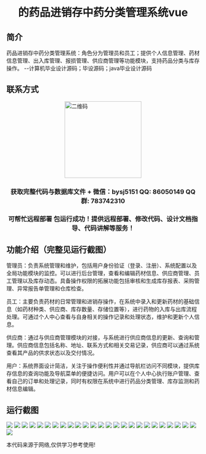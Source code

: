 <p><h1 align="center">的药品进销存中药分类管理系统vue</h1></p>

## 简介
药品进销存中药分类管理系统：角色分为管理员和员工；提供个人信息管理、药材信息管理、出入库管理、报损管理、供应商管理等功能模块，支持药品分类与库存操作。    --计算机毕业设计源码；毕设源码；java毕业设计源码


## 联系方式
<img src="https://bs-1329754181.cos.ap-shanghai.myqcloud.com/wx.jpg" alt="二维码" style="display: block; margin: 0 auto;" width="200px">
<p><h3 align="center">获取完整代码与数据库文件 + 微信：bysj5151 QQ: 86050149 QQ群: 783742310</h3></p>
<p><h3 align="center">可帮忙远程部署 包运行成功！提供远程部署、修改代码、设计文档指导、代码讲解等服务！</h3></p>

## 功能介绍（完整见运行截图）
管理员：负责系统管理和维护，包括用户身份验证（登录、注册）、系统配置以及全局功能模块的监控。可以进行后台管理，查看和编辑药材信息、供应商管理、员工管理以及库存动态。具备操作权限的拓展功能包括审核和生成库存报表、采购管理、异常报告单管理和仓库检查。

员工：主要负责药材的日常管理和进销存操作，在系统中录入和更新药材的基础信息（如药材种类、供应商、库存数量、存储位置等），进行药物的入库与出库流程处理。可通过个人中心查看与自身相关的操作记录和处理状态，维护和更新个人信息。

供应商：通过与供应商管理模块的对接，与系统进行供应商信息的更新、查询和管理。供应商信息包括名称、地址、联系方式和相关交易记录，供应商可以通过系统查看其产品的供求状态以及交付情况。

用户：系统界面设计简洁，关注于操作便利性并通过导航栏访问不同模块，提供库存信息的查询功能及导航菜单的便捷访问。用户可以在个人中心执行账户管理、查看自己的订单和处理记录，同时有权限在系统中进行药品分类管理、库存监测和药材信息编辑。


## 运行截图
![](https://bs-1329754181.cos.ap-shanghai.myqcloud.com/ssm/MedicineInventoryManagementSystemChineseHerbal/img/001.jpg)
![](https://bs-1329754181.cos.ap-shanghai.myqcloud.com/ssm/MedicineInventoryManagementSystemChineseHerbal/img/002.jpg)
![](https://bs-1329754181.cos.ap-shanghai.myqcloud.com/ssm/MedicineInventoryManagementSystemChineseHerbal/img/003.jpg)
![](https://bs-1329754181.cos.ap-shanghai.myqcloud.com/ssm/MedicineInventoryManagementSystemChineseHerbal/img/004.jpg)
![](https://bs-1329754181.cos.ap-shanghai.myqcloud.com/ssm/MedicineInventoryManagementSystemChineseHerbal/img/005.jpg)
![](https://bs-1329754181.cos.ap-shanghai.myqcloud.com/ssm/MedicineInventoryManagementSystemChineseHerbal/img/006.jpg)
![](https://bs-1329754181.cos.ap-shanghai.myqcloud.com/ssm/MedicineInventoryManagementSystemChineseHerbal/img/007.jpg)
![](https://bs-1329754181.cos.ap-shanghai.myqcloud.com/ssm/MedicineInventoryManagementSystemChineseHerbal/img/008.jpg)
![](https://bs-1329754181.cos.ap-shanghai.myqcloud.com/ssm/MedicineInventoryManagementSystemChineseHerbal/img/009.jpg)
![](https://bs-1329754181.cos.ap-shanghai.myqcloud.com/ssm/MedicineInventoryManagementSystemChineseHerbal/img/010.jpg)
![](https://bs-1329754181.cos.ap-shanghai.myqcloud.com/ssm/MedicineInventoryManagementSystemChineseHerbal/img/011.jpg)
![](https://bs-1329754181.cos.ap-shanghai.myqcloud.com/ssm/MedicineInventoryManagementSystemChineseHerbal/img/012.jpg)
![](https://bs-1329754181.cos.ap-shanghai.myqcloud.com/ssm/MedicineInventoryManagementSystemChineseHerbal/img/013.jpg)
![](https://bs-1329754181.cos.ap-shanghai.myqcloud.com/ssm/MedicineInventoryManagementSystemChineseHerbal/img/014.jpg)
![](https://bs-1329754181.cos.ap-shanghai.myqcloud.com/ssm/MedicineInventoryManagementSystemChineseHerbal/img/015.jpg)
![](https://bs-1329754181.cos.ap-shanghai.myqcloud.com/ssm/MedicineInventoryManagementSystemChineseHerbal/img/016.jpg)
![](https://bs-1329754181.cos.ap-shanghai.myqcloud.com/ssm/MedicineInventoryManagementSystemChineseHerbal/img/017.jpg)
![](https://bs-1329754181.cos.ap-shanghai.myqcloud.com/ssm/MedicineInventoryManagementSystemChineseHerbal/img/018.jpg)
![](https://bs-1329754181.cos.ap-shanghai.myqcloud.com/ssm/MedicineInventoryManagementSystemChineseHerbal/img/019.jpg)
![](https://bs-1329754181.cos.ap-shanghai.myqcloud.com/ssm/MedicineInventoryManagementSystemChineseHerbal/img/020.jpg)
![](https://bs-1329754181.cos.ap-shanghai.myqcloud.com/ssm/MedicineInventoryManagementSystemChineseHerbal/img/021.jpg)
![](https://bs-1329754181.cos.ap-shanghai.myqcloud.com/ssm/MedicineInventoryManagementSystemChineseHerbal/img/022.jpg)
![](https://bs-1329754181.cos.ap-shanghai.myqcloud.com/ssm/MedicineInventoryManagementSystemChineseHerbal/img/023.jpg)
![](https://bs-1329754181.cos.ap-shanghai.myqcloud.com/ssm/MedicineInventoryManagementSystemChineseHerbal/img/024.jpg)
![](https://bs-1329754181.cos.ap-shanghai.myqcloud.com/ssm/MedicineInventoryManagementSystemChineseHerbal/img/025.jpg)
![](https://bs-1329754181.cos.ap-shanghai.myqcloud.com/ssm/MedicineInventoryManagementSystemChineseHerbal/img/026.jpg)

<p>本代码来源于网络,仅供学习参考使用!</p>
